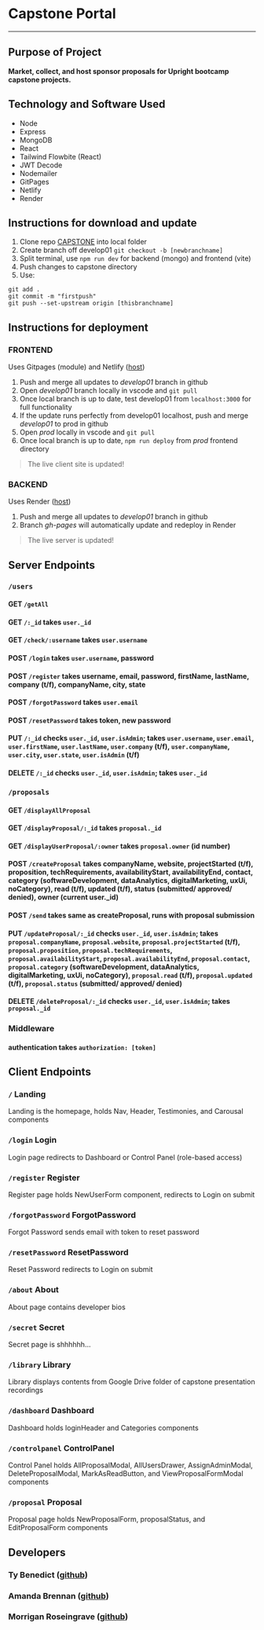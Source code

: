 # Capstone Portal
***

## Purpose of Project
**Market, collect, and host sponsor proposals for Upright bootcamp capstone projects.**

## Technology and Software Used
- Node
- Express
- MongoDB
- React
- Tailwind Flowbite (React)
- JWT Decode
- Nodemailer
- GitPages
- Netlify
- Render

## Instructions for download and update
1. Clone repo [CAPSTONE](https://github.com/TyBeen/CAPSTONE-2024.git) into local folder
2. Create branch off develop01 `git checkout -b [newbranchname]`
3. Split terminal, use `npm run dev` for backend (mongo) and frontend (vite)
4. Push changes to capstone directory
5. Use: 
```
git add .
git commit -m "firstpush"
git push --set-upstream origin [thisbranchname]
```

## Instructions for deployment
### FRONTEND
Uses Gitpages (module) and Netlify ([host](https://uprightcapstone.netlify.app/))
1. Push and merge all updates to _develop01_ branch in github
2. Open _develop01_ branch locally in vscode and `git pull`
3. Once local branch is up to date, test develop01 from `localhost:3000` for full functionality
4. If the update runs perfectly from develop01 localhost, push and merge _develop01_ to prod in github
5. Open _prod_ locally in vscode and `git pull`
6. Once local branch is up to date, `npm run deploy` from _prod_ frontend directory
>The live client site is updated!

### BACKEND
Uses Render ([host](https://capstone-2024-ppe0.onrender.com/))
1. Push and merge all updates to _develop01_ branch in github
2. Branch _gh-pages_ will automatically update and redeploy in Render
>The live server is updated!

## Server Endpoints
### `/users`
#### GET `/getAll`
#### GET `/:_id`  takes `user._id`
#### GET `/check/:username` takes `user.username`
#### POST `/login` takes `user.username`, password
#### POST `/register` takes username, email, password, firstName, lastName, company (t/f), companyName, city, state
#### POST `/forgotPassword` takes `user.email`
#### POST `/resetPassword` takes token, new password
#### PUT `/:_id` checks `user._id`, `user.isAdmin`; takes `user.username`, `user.email`, `user.firstName`, `user.lastName`, `user.company` (t/f), `user.companyName`, `user.city`, `user.state`, `user.isAdmin` (t/f)
#### DELETE `/:_id` checks `user._id`, `user.isAdmin`; takes `user._id`

### `/proposals`
#### GET `/displayAllProposal`
#### GET `/displayProposal/:_id` takes `proposal._id`
#### GET `/displayUserProposal/:owner` takes `proposal.owner` (id number)
#### POST `/createProposal` takes companyName, website, projectStarted (t/f), proposition, techRequirements, availabilityStart, availabilityEnd, contact, category (softwareDevelopment, dataAnalytics, digitalMarketing, uxUi, noCategory), read (t/f), updated (t/f), status (submitted/ approved/ denied), owner (current user._id)
#### POST `/send` takes same as createProposal, runs with proposal submission
#### PUT `/updateProposal/:_id` checks `user._id`, `user.isAdmin`; takes `proposal.companyName`, `proposal.website`, `proposal.projectStarted` (t/f), `proposal.proposition`, `proposal.techRequirements`, `proposal.availabilityStart`, `proposal.availabilityEnd`, `proposal.contact`, `proposal.category` (softwareDevelopment, dataAnalytics, digitalMarketing, uxUi, noCategory), `proposal.read` (t/f), `proposal.updated` (t/f), `proposal.status` (submitted/ approved/ denied)
#### DELETE `/deleteProposal/:_id` checks `user._id`, `user.isAdmin`; takes `proposal._id`

### Middleware
#### authentication takes `authorization: [token]`

## Client Endpoints
### `/` Landing
Landing is the homepage, holds Nav, Header, Testimonies, and Carousal components
### `/login` Login
Login page redirects to Dashboard or Control Panel (role-based access)
### `/register` Register
Register page holds NewUserForm component, redirects to Login on submit
### `/forgotPassword` ForgotPassword
Forgot Password sends email with token to reset password
### `/resetPassword` ResetPassword
Reset Password redirects to Login on submit
### `/about` About
About page contains developer bios
### `/secret` Secret
Secret page is shhhhhh...
### `/library` Library
Library displays contents from Google Drive folder of capstone presentation recordings
### `/dashboard` Dashboard
Dashboard holds loginHeader and Categories components
### `/controlpanel` ControlPanel
Control Panel holds AllProposalModal, AllUsersDrawer, AssignAdminModal, DeleteProposalModal, MarkAsReadButton, and ViewProposalFormModal components
### `/proposal` Proposal
Proposal page holds NewProposalForm, proposalStatus, and EditProposalForm components

## Developers
### Ty Benedict ([github](https://github.com/TyBeen))
### Amanda Brennan ([github](https://github.com/artxofxwords))
### Morrigan Roseingrave ([github](https://github.com/M-Roseingrave))